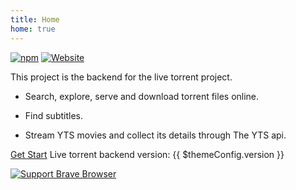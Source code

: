 ```yaml
---
title: Home
home: true
---
```


[![npm](https://img.shields.io/npm/v/live-torrent-backend?color=red)](https://npmjs.com/package/live-torrent-backend)
[![Website](https://img.shields.io/website?down_color=red&down_message=offline&up_color=green&up_message=online&url=https%3A%2F%2Fspark-torrent-app.herokuapp.com)](https://spark-torrent-app.herokuapp.com)


This project is the backend for the live torrent project.

- Search, explore, serve and download torrent files online.

- Find subtitles.

- Stream YTS movies and collect its details through The YTS api.

[Get Start](guide) Live torrent backend version: {{ $themeConfig.version }}

[![Support Brave Browser](brave.png)](https://brave.com/liv557)
